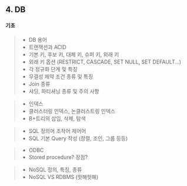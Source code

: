 ﻿## <a name="database"></a> 4. DB

#### 기초
> * DB 용어
> * 트랜잭션과 ACID
> * 기본 키, 후보 키, 대체 키, 슈퍼 키, 외래 키
> * 외래 키 옵션 (RESTRICT, CASCADE, SET NULL, SET DEFAULT...) 
> * 각 정규화 단계 및 특징
> * 무결성 제약 조건 종류 및 특징
> * Join 종류
> * 샤딩, 파티셔닝 종류 및 주의 사항 

> * 인덱스
> * 클러스터링 인덱스, 논클러스트링 인덱스
> * B+트리의 삽입, 삭제, 탐색

> * SQL 정의어 조작어 제어어
> * SQL 기본 Query 작성 (정렬, 조인, 그룹 등등)

> * ODBC
> * Stored procedure? 장점?

> * NoSQL 정의, 특징, 종류
> * NoSQL VS RDBMS (핫해핫해)

